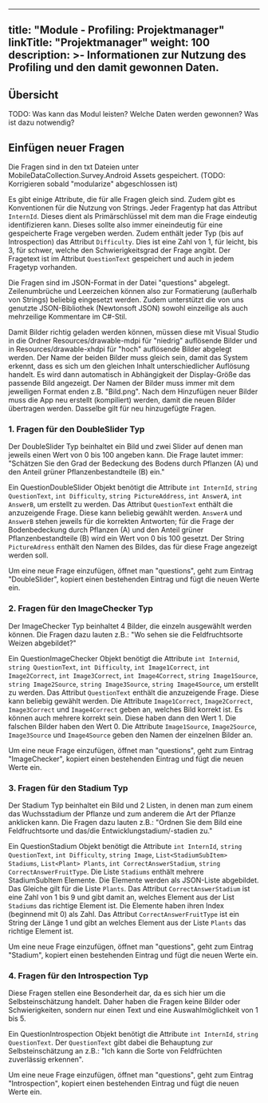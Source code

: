 
---
title: "Module - Profiling: Projektmanager"
linkTitle: "Projektmanager"
weight: 100
description: >-
     Informationen zur Nutzung des Profiling und den damit gewonnen Daten.
---

## Übersicht

TODO: Was kann das Modul leisten? Welche Daten werden gewonnen? Was ist dazu notwendig?

## Einfügen neuer Fragen

Die Fragen sind in den txt Dateien unter MobileDataCollection.Survey.Android Assets gespeichert. (TODO: Korrigieren sobald "modularize" abgeschlossen ist)

Es gibt einige Attribute, die für alle Fragen gleich sind. Zudem gibt es Konventionen für die Nutzung von Strings.
Jeder Fragentyp hat das Attribut `InternId`. Dieses dient als Primärschlüssel mit dem man die Frage eindeutig identifizieren kann. Dieses sollte also immer eineindeutig für eine gespeicherte Frage vergeben werden. Zudem enthält jeder Typ (bis auf Introspection) das Attribut `Difficulty`. Dies ist eine Zahl von 1, für leicht, bis 3, für schwer, welche den Schwierigkeitsgrad der Frage angibt. Der Fragetext ist im Attribut `QuestionText` gespeichert und auch in jedem Fragetyp vorhanden.

Die Fragen sind im JSON-Format in der Datei "questions" abgelegt. Zeilenumbrüche und Leerzeichen können also zur Formatierung (außerhalb von Strings) beliebig eingesetzt werden. Zudem unterstützt die von uns genutzte JSON-Bibliothek (Newtonsoft JSON) sowohl einzeilige als auch mehrzeilige Kommentare im C#-Stil.

Damit Bilder richtig geladen werden können, müssen diese mit Visual Studio in die Ordner Resources/drawable-mdpi für "niedrig" auflösende Bilder und in Resources/drawable-xhdpi für "hoch" auflösende Bilder abgelegt werden. Der Name der beiden Bilder muss gleich sein, damit das System erkennt, dass es sich um den gleichen Inhalt unterschiedlicher Auflösung handelt. Es wird dann automatisch in Abhängigkeit der Display-Größe das passende Bild angezeigt. Der Namen der Bilder muss immer mit dem jeweiligen Format enden z.B. "Bild.png". Nach dem Hinzufügen neuer Bilder muss die App neu erstellt (kompiliert) werden, damit die neuen Bilder übertragen werden. Dasselbe gilt für neu hinzugefügte Fragen.

### 1. Fragen für den DoubleSlider Typ

Der DoubleSlider Typ beinhaltet ein Bild und zwei Slider auf denen man jeweils einen Wert von 0 bis 100 angeben kann. Die Frage lautet immer: "Schätzen Sie den Grad der Bedeckung des Bodens durch Pflanzen (A) und den Anteil grüner Pflanzenbestandteile (B) ein."

Ein QuestionDoubleSlider Objekt benötigt die Attribute `int InternId`, `string QuestionText`, `int Difficulty`, `string PictureAddress`, `int AnswerA`, `int AnswerB`, um erstellt zu werden. Das Attribut `QuestionText` enthält die anzuzeigende Frage. Diese kann beliebig gewählt werden. `AnswerA` und `AnswerB` stehen jeweils für die korrekten Antworten; für die Frage der Bodenbedeckung durch Pflanzen (A) und den Anteil grüner Pflanzenbestandteile (B) wird ein Wert von 0 bis 100 gesetzt. Der String `PictureAdress` enthält den Namen des Bildes, das für diese Frage angezeigt werden soll.

Um eine neue Frage einzufügen, öffnet man "questions", geht zum Eintrag "DoubleSlider", kopiert einen bestehenden Eintrag und fügt die neuen Werte ein.

### 2. Fragen für den ImageChecker Typ

Der ImageChecker Typ beinhaltet 4 Bilder, die einzeln ausgewählt werden können. Die Fragen dazu lauten z.B.: "Wo sehen sie die Feldfruchtsorte Weizen abgebildet?"

Ein QuestionImageChecker Objekt benötigt die Attribute `int Internid`, `string QuestionText`, `int Difficulty`, `int Image1Correct`, `int Image2Correct`, `int Image3Correct`, `int Image4Correct`, `string Image1Source`, `string Image2Source`, `string Image3Source`, `string Image4Source`, um erstellt zu werden. Das Attribut `QuestionText` enthält die anzuzeigende Frage. Diese kann beliebig gewählt werden. Die Attribute `Image1Correct`, `Image2Correct`, `Image3Correct` und `Image4Correct` geben an, welches Bild korrekt ist. Es können auch mehrere korrekt sein. Diese haben dann den Wert 1. Die falschen Bilder haben den Wert 0. Die Attribute `Image1Source`, `Image2Source`, `Image3Source` und `Image4Source` geben den Namen der einzelnen Bilder an.

Um eine neue Frage einzufügen, öffnet man "questions", geht zum Eintrag "ImageChecker", kopiert einen bestehenden Eintrag und fügt die neuen Werte ein.

### 3. Fragen für den Stadium Typ

Der Stadium Typ beinhaltet ein Bild und 2 Listen, in denen man zum einem das Wuchsstadium der Pflanze und zum anderem die Art der Pflanze anklicken kann. Die Fragen dazu lauten z.B.: "Ordnen Sie dem Bild eine Feldfruchtsorte und das/die Entwicklungstadium/-stadien zu."

Ein QuestionStadium Objekt benötigt die Attribute `int InternId`, `string QuestionText`, `int Difficulty`, `string Image`, `List<StadiumSubItem> Stadiums`, `List<Plant> Plants`, `int CorrectAnswerStadium`, `string CorrectAnswerFruitType`. Die Liste `Stadiums` enthält mehrere StadiumSubItem Elemente. Die Elemente werden als JSON-Liste abgebildet. Das Gleiche gilt für die Liste `Plants`.
Das Attribut `CorrectAnswerStadium` ist eine Zahl von 1 bis 9 und gibt damit an, welches Element aus der List `Stadiums` das richtige Element ist. Die Elemente haben ihren Index (beginnend mit 0) als Zahl. Das Attribut `CorrectAnswerFruitType` ist ein String der Länge 1 und gibt an welches Element aus der Liste `Plants` das richtige Element ist.

Um eine neue Frage einzufügen, öffnet man "questions", geht zum Eintrag "Stadium", kopiert einen bestehenden Eintrag und fügt die neuen Werte ein.

### 4. Fragen für den Introspection Typ

Diese Fragen stellen eine Besonderheit dar, da es sich hier um die Selbsteinschätzung handelt. Daher haben die Fragen keine Bilder oder Schwierigkeiten, sondern nur einen Text und eine Auswahlmöglichkeit von 1 bis 5.

Ein QuestionIntrospection Objekt benötigt die Attribute `int InternId`, `string QuestionText`. Der `QuestionText` gibt dabei die Behauptung zur Selbsteinschätzung an z.B.: "Ich kann die Sorte von Feldfrüchten zuverlässig erkennen".

Um eine neue Frage einzufügen, öffnet man "questions", geht zum Eintrag "Introspection", kopiert einen bestehenden Eintrag und fügt die neuen Werte ein.